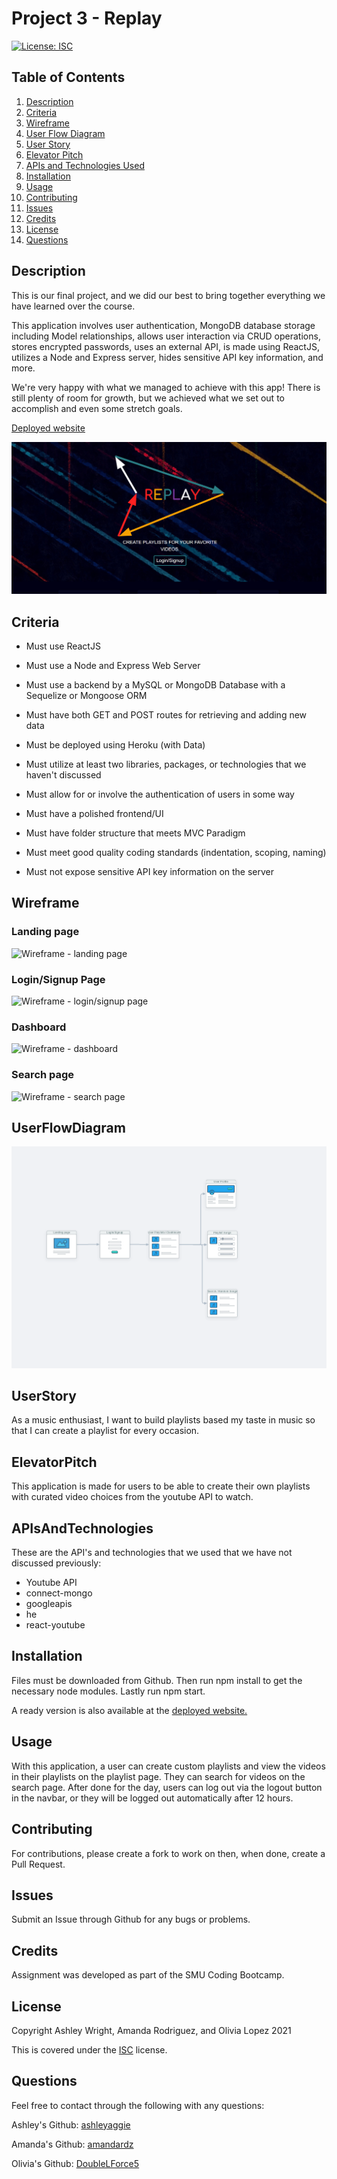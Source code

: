 # Project 3 - Replay

[![License: ISC](https://img.shields.io/badge/License-ISC-blue.svg)](https://opensource.org/licenses/ISC)

## Table of Contents

1. [Description](#Description)
2. [Criteria](#Criteria)
3. [Wireframe](#Wireframe)
4. [User Flow Diagram](#UserFlowDiagram)
5. [User Story](#UserStory)
6. [Elevator Pitch](#ElevatorPitch)
7. [APIs and Technologies Used](#APIsAndTechnologies)
8. [Installation](#Installation)
9. [Usage](#Usage)
10. [Contributing](#Contributing)
11. [Issues](#Issues)
12. [Credits](#Credits)
13. [License](#License)
14. [Questions](#Questions)

## Description

This is our final project, and we did our best to bring together everything we have learned over the course.

This application involves user authentication, MongoDB database storage including Model relationships, allows user interaction via CRUD operations, stores encrypted passwords, uses an external API, is made using ReactJS, utilizes a Node and Express server, hides sensitive API key information, and more.

We're very happy with what we managed to achieve with this app! There is still plenty of room for growth, but we achieved what we set out to accomplish and even some stretch goals.

[Deployed website](https://replayvideos.herokuapp.com/)

![View of homepage](./client/public/images/homescreen.png)

## Criteria

* Must use ReactJS

* Must use a Node and Express Web Server

* Must use a backend by a MySQL or MongoDB Database with a Sequelize or Mongoose ORM

* Must have both GET and POST routes for retrieving and adding new data

* Must be deployed using Heroku (with Data)

* Must utilize at least two libraries, packages, or technologies that we haven't discussed

* Must allow for or involve the authentication of users in some way

* Must have a polished frontend/UI

* Must have folder structure that meets MVC Paradigm

* Must meet good quality coding standards (indentation, scoping, naming)

* Must not expose sensitive API key information on the server

## Wireframe 

### Landing page
![Wireframe - landing page](https://user-images.githubusercontent.com/73543476/124055904-5e252780-d9ea-11eb-9e8e-89ba37da4417.png)

### Login/Signup Page
![Wireframe - login/signup page](https://user-images.githubusercontent.com/73543476/124055923-6715f900-d9ea-11eb-8024-f1506a8f3ca8.png)

### Dashboard
![Wireframe - dashboard](https://user-images.githubusercontent.com/73543476/124055949-75fcab80-d9ea-11eb-9786-3d6b52ef0fe5.png)

### Search page
![Wireframe - search page](https://user-images.githubusercontent.com/73543476/124055932-6da47080-d9ea-11eb-8c3d-0d69525cd36d.png)

## UserFlowDiagram
![UserFlowDiagram](./client/public/images/userFlowDiagram.png)

## UserStory
As a music enthusiast, I want to build playlists based my taste in music so that I can create a playlist for every occasion.

## ElevatorPitch
This application is made for users to be able to create their own playlists with curated video choices from the youtube API to watch.

## APIsAndTechnologies
These are the API's and technologies that we used that we have not discussed previously:
- Youtube API
- connect-mongo
- googleapis
- he
- react-youtube

## Installation

Files must be downloaded from Github. Then run npm install to get the necessary node modules. Lastly run npm start.

A ready version is also available at the [deployed website.](https://replayvideos.herokuapp.com/)

## Usage

With this application, a user can create custom playlists and view the videos in their playlists on the playlist page. They can search for videos on the search page. After done for the day, users can log out via the logout button in the navbar, or they will be logged out automatically after 12 hours.

## Contributing

For contributions, please create a fork to work on then, when done, create a Pull Request.

## Issues

Submit an Issue through Github for any bugs or problems.

## Credits

Assignment was developed as part of the SMU Coding Bootcamp.

## License

Copyright Ashley Wright, Amanda Rodriguez, and Olivia Lopez 2021

This is covered under the <a href='https://opensource.org/licenses/ISC'>ISC</a> license.

## Questions

Feel free to contact through the following with any questions:

Ashley's Github: <a href='https://github.com/ashleyaggie'>ashleyaggie</a>

Amanda's Github: <a href='https://github.com/amandardz'>amandardz</a>

Olivia's Github: <a href='https://github.com/DoubleLForce5'>DoubleLForce5</a>